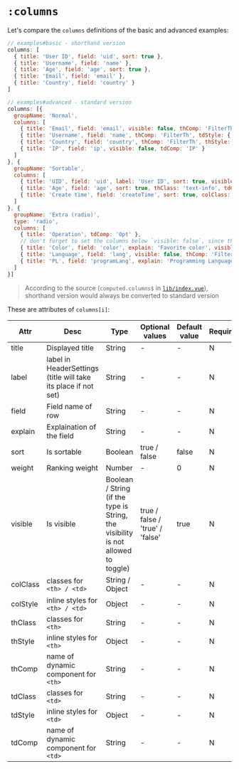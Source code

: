 # `:columns`

Let's compare the `columns` definitions of the basic and advanced examples:

```js
// examples#basic - shorthand version
columns: [
  { title: 'User ID', field: 'uid', sort: true },
  { title: 'Username', field: 'name' },
  { title: 'Age', field: 'age', sort: true },
  { title: 'Email', field: 'email' },
  { title: 'Country', field: 'country' }
]

// examples#advanced - standard version
columns: [{
  groupName: 'Normal',
  columns: [
    { title: 'Email', field: 'email', visible: false, thComp: 'FilterTh', tdComp: 'Email' },
    { title: 'Username', field: 'name', thComp: 'FilterTh', tdStyle: { fontStyle: 'italic' } },
    { title: 'Country', field: 'country', thComp: 'FilterTh', thStyle: { fontWeight: 'normal' } },
    { title: 'IP', field: 'ip', visible: false, tdComp: 'IP' }
  ]
}, {
  groupName: 'Sortable',
  columns: [
    { title: 'UID', field: 'uid', label: 'User ID', sort: true, visible: 'true', weight: 1 },
    { title: 'Age', field: 'age', sort: true, thClass: 'text-info', tdClass: 'text-success' },
    { title: 'Create time', field: 'createTime', sort: true, colClass: 'w-240', thComp: 'CreatetimeTh', tdComp: 'CreatetimeTd' }
  ]
}, {
  groupName: 'Extra (radio)',
  type: 'radio',
  columns: [
    { title: 'Operation', tdComp: 'Opt' },
    // don't forget to set the columns below `visible: false`, since the `type` is `radio`
    { title: 'Color', field: 'color', explain: 'Favorite color', visible: false, tdComp: 'Color' },
    { title: 'Language', field: 'lang', visible: false, thComp: 'FilterTh' },
    { title: 'PL', field: 'programLang', explain: 'Programming Language', visible: false, thComp: 'FilterTh' }
  ]
}]
```

> According to the source (`computed.columns$` in [`lib/index.vue`](https://github.com/OneWayTech/vue2-datatable/blob/master/lib/index.vue)), shorthand version would always be converted to standard version

These are attributes of `columns[i]`:

| Attr | Desc | Type | Optional values | Default value | Required |
|---------|--------------------------|----------------------------------------------------------|---------------------------------|--------|----------|
| title | Displayed title | String | - | - | N |
| label | label in HeaderSettings (title will take its place if not set) | String | - | - | N |
| field | Field name of row | String | - | - | N |
| explain | Explaination of the field | String | - | - | N |
| sort | Is sortable | Boolean | true / false | false | N |
| weight | Ranking weight | Number | - | 0 | N |
| visible | Is visible | Boolean / String (if the type is String, the visibility is not allowed to toggle) | true / false / 'true' / 'false' | true | N |
| colClass | classes for `<th> / <td>` | String / Object | - | - | N |
| colStyle | inline styles for `<th> / <td>` | Object | - | - | N |
| thClass | classes for `<th>` | String | - | - | N |
| thStyle | inline styles for `<th>` | Object | - | - | N |
| thComp | name of dynamic component for `<th>` | String | - | - | N |
| tdClass | classes for `<td>` | String | - | - | N |
| tdStyle | inline styles for `<td>` | Object | - | - | N |
| tdComp | name of dynamic component for `<td>` | String | - | - | N |
